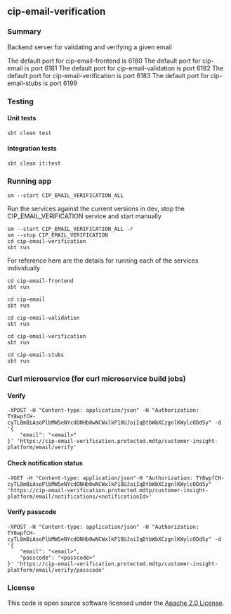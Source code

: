 ## cip-email-verification

### Summary

Backend server for validating and verifying a given email

The default port for cip-email-frontend is 6180
The default port for cip-email is port 6181
The default port for cip-email-validation is port 6182
The default port for cip-email-verification is port 6183
The default port for cip-email-stubs is port 6199

### Testing

#### Unit tests

    sbt clean test

#### Integration tests

    sbt clean it:test

### Running app

    sm --start CIP_EMAIL_VERIFICATION_ALL

Run the services against the current versions in dev, stop the CIP_EMAIL_VERIFICATION service and start manually

    sm --start CIP_EMAIL_VERIFICATION_ALL -r
    sm --stop CIP_EMAIL_VERIFICATION
    cd cip-email-verification
    sbt run

For reference here are the details for running each of the services individually

    cd cip-email-frontend
    sbt run
 
    cd cip-email
    sbt run

    cd cip-email-validation
    sbt run

    cd cip-email-verification
    sbt run

    cd cip-email-stubs
    sbt run

### Curl microservice (for curl microservice build jobs)

#### Verify

    -XPOST -H "Content-type: application/json" -H "Authorization: TY8wpfCH-cyTL8mBiAsoPlbMW5eNYcdONHb0wNCWxlkP18UJoiIqBtbWbXCzgnlKWylcODd5y" -d '{
	    "email": "<email>"
    }' 'https://cip-email-verification.protected.mdtp/customer-insight-platform/email/verify'

#### Check notification status

    -XGET -H "Content-type: application/json"-H "Authorization: TY8wpfCH-cyTL8mBiAsoPlbMW5eNYcdONHb0wNCWxlkP18UJoiIqBtbWbXCzgnlKWylcODd5y"
    'https://cip-email-verification.protected.mdtp/customer-insight-platform/email/notifications/<notificationId>'

#### Verify passcode

    -XPOST -H "Content-type: application/json" -H "Authorization: TY8wpfCH-cyTL8mBiAsoPlbMW5eNYcdONHb0wNCWxlkP18UJoiIqBtbWbXCzgnlKWylcODd5y" -d '{
	    "email": "<email>",
        "passcode": "<passcode>"
    }' 'https://cip-email-verification.protected.mdtp/customer-insight-platform/email/verify/passcode'

### License

This code is open source software licensed under
the [Apache 2.0 License]("http://www.apache.org/licenses/LICENSE-2.0.html").
